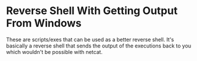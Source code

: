 # Reverse Shell With Getting Output From Windows

These are scripts/exes that can be used as a better reverse shell. It's basically a reverse shell that sends the output of the executions back to you which wouldn't be possible with netcat.
